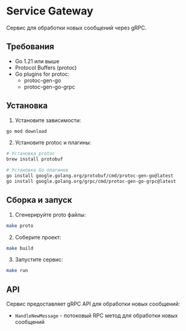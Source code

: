 # Service Gateway

Сервис для обработки новых сообщений через gRPC.

## Требования

- Go 1.21 или выше
- Protocol Buffers (protoc)
- Go plugins for protoc:
  - protoc-gen-go
  - protoc-gen-go-grpc

## Установка

1. Установите зависимости:
```bash
go mod download
```

2. Установите protoc и плагины:
```bash
# Установка protoc
brew install protobuf

# Установка Go плагинов
go install google.golang.org/protobuf/cmd/protoc-gen-go@latest
go install google.golang.org/grpc/cmd/protoc-gen-go-grpc@latest
```

## Сборка и запуск

1. Сгенерируйте proto файлы:
```bash
make proto
```

2. Соберите проект:
```bash
make build
```

3. Запустите сервис:
```bash
make run
```

## API

Сервис предоставляет gRPC API для обработки новых сообщений:

- `HandleNewMessage` - потоковый RPC метод для обработки новых сообщений 
